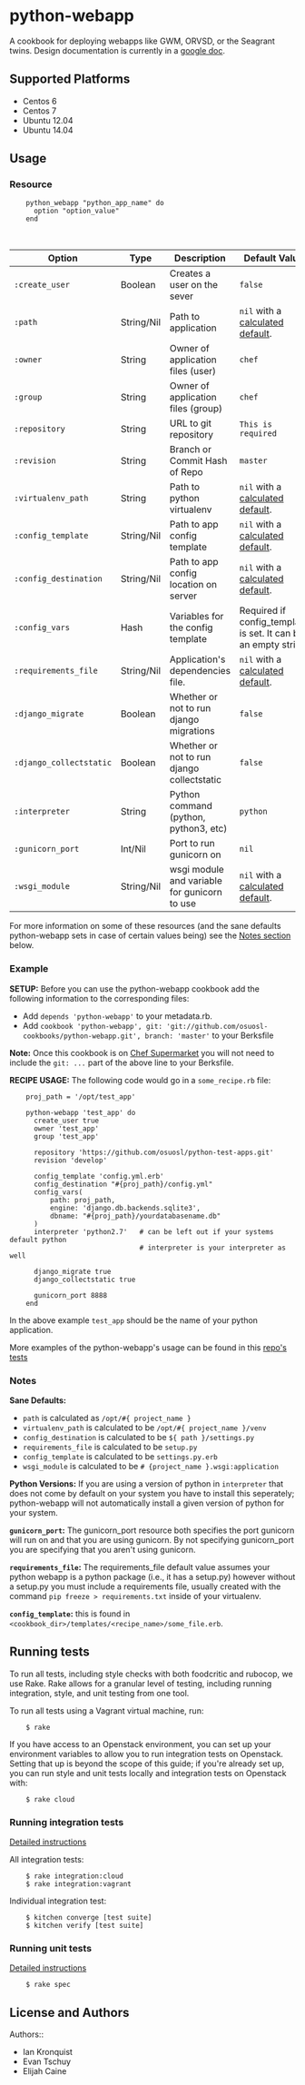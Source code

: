 # python-webapp

A cookbook for deploying webapps like GWM, ORVSD, or the Seagrant twins.
Design documentation is currently in a
[google doc](https://docs.google.com/a/osuosl.org/document/d/1CsCxTWM7fc0iXT8Lu4BnRJWtYLuwI6a-LFfEa5_BJ2w/edit).

## Supported Platforms

* Centos 6
* Centos 7
* Ubuntu 12.04
* Ubuntu 14.04

## Usage

### Resource

```
    python_webapp "python_app_name" do
      option "option_value"
    end
```

<br />

Option                  | Type      | Description                                   | Default Value
----------------------- | --------- | --------------------------------------------- | -------------
`:create_user`          | Boolean   | Creates a user on the sever                   | `false`
`:path`                 | String/Nil| Path to application                           | `nil` with a [calculated default](#notes).
`:owner`                | String    | Owner of application files (user)             | `chef`
`:group`                | String    | Owner of application files (group)            | `chef`
`:repository`           | String    | URL to git repository                         | `This is required`
`:revision`             | String    | Branch or Commit Hash of Repo                 | `master`
`:virtualenv_path`      | String    | Path to python virtualenv                     | `nil` with a [calculated default](#notes).
`:config_template`      | String/Nil| Path to app config template                   | `nil` with a [calculated default](#notes).
`:config_destination`   | String/Nil| Path to app config location on server         | `nil` with a [calculated default](#notes).
`:config_vars`          | Hash      | Variables for the config template             | Required if config_template is set. It can be an empty string
`:requirements_file`    | String/Nil| Application's dependencies file.              | `nil` with a [calculated default](#notes).
`:django_migrate`       | Boolean   | Whether or not to run django migrations       | `false`
`:django_collectstatic` | Boolean   | Whether or not to run django collectstatic    | `false`
`:interpreter`          | String    | Python command (python, python3, etc)         | `python`
`:gunicorn_port`        | Int/Nil   | Port to run gunicorn on                       | `nil`
`:wsgi_module`          | String/Nil| wsgi module and variable for gunicorn to use  | `nil` with a [calculated default](#notes).

For more information on some of these resources (and the sane defaults
python-webapp sets in case of certain values being) see the [Notes
section](#notes) below.

### Example

**SETUP:** Before you can use the python-webapp cookbook add the following
information to the corresponding files:

* Add `depends 'python-webapp'` to your metadata.rb.
* Add `cookbook 'python-webapp', git:
  'git://github.com/osuosl-cookbooks/python-webapp.git', branch: 'master'` to your
  Berksfile

**Note:** Once this cookbook is on [Chef
Supermarket](https://supermarket.chef.io/cookbooks?utf8=%E2%9C%93&q=python-webapp)
you will not need to include the `git: ...` part of the above line to your
Berksfile.

**RECIPE USAGE:** The following code would go in a `some_recipe.rb` file:

```
    proj_path = '/opt/test_app'

    python-webapp 'test_app' do
      create_user true
      owner 'test_app'
      group 'test_app'

      repository 'https://github.com/osuosl/python-test-apps.git'
      revision 'develop'

      config_template 'config.yml.erb'
      config_destination "#{proj_path}/config.yml"
      config_vars(
          path: proj_path,
          engine: 'django.db.backends.sqlite3',
          dbname: "#{proj_path}/yourdatabasename.db"
      )
      interpreter 'python2.7'   # can be left out if your systems default python
                                # interpreter is your interpreter as well

      django_migrate true
      django_collectstatic true

      gunicorn_port 8888
    end
```

In the above example `test_app` should be the name of your python application.

More examples of the python-webapp's usage can be found in this
[repo's tests](https://github.com/osuosl-cookbooks/python-webapp/tree/master/test/cookbooks/python-webapp-test)

### Notes

**Sane Defaults:**
* `path` is calculated as `/opt/#{ project_name }`
* `virtualenv_path` is calculated to be `/opt/#{ project_name }/venv`
* `config_destination` is calculated to be `${ path }/settings.py`
* `requirements_file` is calculated to be `setup.py`
* `config_template` is calculated to be `settings.py.erb`
* `wsgi_module` is calculated to be `# {project_name }.wsgi:application`

**Python Versions:** If you are using a version of python in `interpreter` that
does not come by default on your system you have to install this seperately;
python-webapp will not automatically install a given version of python for your
system.

**`gunicorn_port`:** The gunicorn_port resource both specifies the port gunicorn
will run on and that you are using gunicorn. By not specifying gunicorn_port
you are specifying that you aren't using gunicorn.

**`requirements_file`:** The requirements_file default value assumes your python
webapp is a python package (i.e., it has a setup.py) however without a setup.py
you must include a requirements file, usually created with the command `pip
freeze > requirements.txt` inside of your virtualenv.

**`config_template`:** this is found in
`<cookbook_dir>/templates/<recipe_name>/some_file.erb`.

## Running tests

To run all tests, including style checks with both foodcritic and rubocop,
we use Rake. Rake allows for a granular level of testing, including running
integration, style, and unit testing from one tool.

To run all tests using a Vagrant virtual machine, run:
```
    $ rake
```

If you have access to an Openstack environment, you can set up your environment
variables to allow you to run integration tests on Openstack. Setting that up
is beyond the scope of this guide; if you're already set up, you can run style
and unit tests locally and integration tests on Openstack with:

```
    $ rake cloud
```


### Running integration tests

[Detailed instructions](https://github.com/osuosl-cookbooks/python-webapp/wiki/Development-Workflow#using-your-virtual-machine)

All integration tests:

```
    $ rake integration:cloud
    $ rake integration:vagrant
```

Individual integration test:

```
    $ kitchen converge [test suite]
    $ kitchen verify [test suite]
```

### Running unit tests

[Detailed instructions](https://github.com/osuosl-cookbooks/python-webapp/wiki/Development-Workflow#writing-a-chefspec-unit-test)

```
    $ rake spec
```


## License and Authors

Authors::

* Ian Kronquist
* Evan Tschuy
* Elijah Caine
